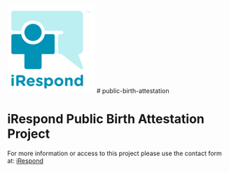 <img src="iRespondLogo.png" width="200px" alt="iRespond"/>
# public-birth-attestation

# iRespond Public Birth Attestation Project
For more information or access to this project please use the contact form at:
[iRespond](https://www.irespond.org)
